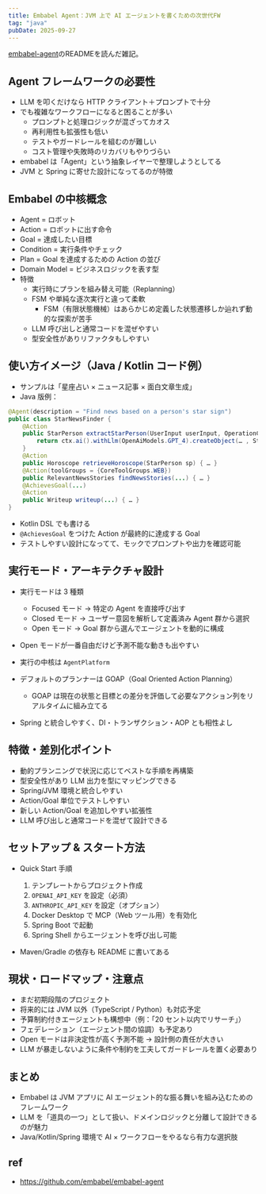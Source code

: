 ```yaml
---
title: Em­babel Agent：JVM 上で AI エージェントを書くための次世代FW
tag: "java"
pubDate: 2025-09-27
---
```


[embabel-agent](https://github.com/embabel/embabel-agent)のREADMEを読んだ雑記。

## Agent フレームワークの必要性

* LLM を叩くだけなら HTTP クライアント＋プロンプトで十分
* でも複雑なワークフローになると困ることが多い
  * プロンプトと処理ロジックが混ざってカオス
  * 再利用性も拡張性も低い
  * テストやガードレールを組むのが難しい
  * コスト管理や失敗時のリカバリもやりづらい
* embabel は「Agent」という抽象レイヤーで整理しようとしてる
* JVM と Spring に寄せた設計になってるのが特徴

## Embabel の中核概念

* Agent = ロボット
* Action = ロボットに出す命令
* Goal = 達成したい目標
* Condition = 実行条件やチェック
* Plan = Goal を達成するための Action の並び
* Domain Model = ビジネスロジックを表す型
* 特徴
  * 実行時にプランを組み替え可能（Replanning）
  * FSM や単純な逐次実行と違って柔軟
    * FSM（有限状態機械）はあらかじめ定義した状態遷移しか辿れず動的な探索が苦手
  * LLM 呼び出しと通常コードを混ぜやすい
  * 型安全性がありリファクタもしやすい

## 使い方イメージ（Java / Kotlin コード例）

* サンプルは「星座占い × ニュース記事 × 面白文章生成」
* Java 版例：

```java
@Agent(description = "Find news based on a person's star sign")
public class StarNewsFinder {
    @Action
    public StarPerson extractStarPerson(UserInput userInput, OperationContext ctx) {
        return ctx.ai().withLlm(OpenAiModels.GPT_4).createObject(… , StarPerson.class);
    }
    @Action
    public Horoscope retrieveHoroscope(StarPerson sp) { … }
    @Action(toolGroups = {CoreToolGroups.WEB})
    public RelevantNewsStories findNewsStories(...) { … }
    @AchievesGoal(...)
    @Action
    public Writeup writeup(...) { … }
}
```

* Kotlin DSL でも書ける
* `@AchievesGoal` をつけた Action が最終的に達成する Goal
* テストしやすい設計になってて、モックでプロンプトや出力を確認可能

## 実行モード・アーキテクチャ設計

* 実行モードは 3 種類

  * Focused モード → 特定の Agent を直接呼び出す
  * Closed モード → ユーザー意図を解析して定義済み Agent 群から選択
  * Open モード → Goal 群から選んでエージェントを動的に構成
* Open モードが一番自由だけど予測不能な動きも出やすい
* 実行の中核は `AgentPlatform`
* デフォルトのプランナーは GOAP（Goal Oriented Action Planning）
  * GOAP は現在の状態と目標との差分を評価して必要なアクション列をリアルタイムに組み立てる
* Spring と統合しやすく、DI・トランザクション・AOP とも相性よし

## 特徴・差別化ポイント

* 動的プランニングで状況に応じてベストな手順を再構築
* 型安全性があり LLM 出力を型にマッピングできる
* Spring/JVM 環境と統合しやすい
* Action/Goal 単位でテストしやすい
* 新しい Action/Goal を追加しやすい拡張性
* LLM 呼び出しと通常コードを混ぜて設計できる

## セットアップ & スタート方法

* Quick Start 手順

  1. テンプレートからプロジェクト作成
  2. `OPENAI_API_KEY` を設定（必須）
  3. `ANTHROPIC_API_KEY` を設定（オプション）
  4. Docker Desktop で MCP（Web ツール用）を有効化
  5. Spring Boot で起動
  6. Spring Shell からエージェントを呼び出し可能
* Maven/Gradle の依存も README に書いてある

## 現状・ロードマップ・注意点

* まだ初期段階のプロジェクト
* 将来的には JVM 以外（TypeScript / Python）も対応予定
* 予算制約付きエージェントも構想中（例：「20 セント以内でリサーチ」）
* フェデレーション（エージェント間の協調）も予定あり
* Open モードは非決定性が高く予測不能 → 設計側の責任が大きい
* LLM が暴走しないように条件や制約を工夫してガードレールを置く必要あり

## まとめ

* Embabel は JVM アプリに AI エージェント的な振る舞いを組み込むためのフレームワーク
* LLM を「道具の一つ」として扱い、ドメインロジックと分離して設計できるのが魅力
* Java/Kotlin/Spring 環境で AI × ワークフローをやるなら有力な選択肢

## ref

* https://github.com/embabel/embabel-agent
